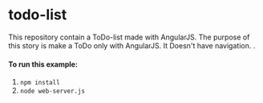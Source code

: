 todo-list
==============
This repository contain a ToDo-list made with AngularJS. The purpose of this story is make a ToDo only with AngularJS. It Doesn't have navigation.
.

#### To run this example: 
1. `npm install`
2. `node web-server.js`